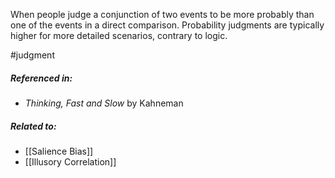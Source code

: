 When people judge a conjunction of two events to be more probably than one of the events in a direct comparison. Probability judgments are typically higher for more detailed scenarios, contrary to logic.

#judgment 

##### Referenced in: 

- *Thinking, Fast and Slow* by Kahneman

##### Related to: 

- [[Salience Bias]] 
- [[Illusory Correlation]] 